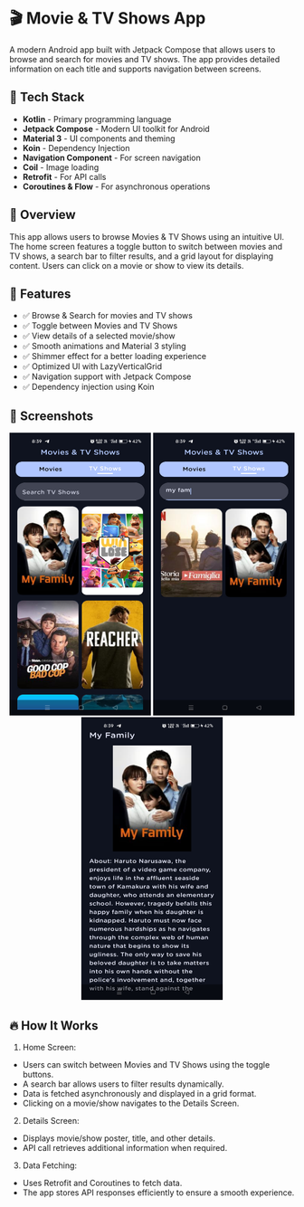 # 🎬 Movie & TV Shows App
A modern Android app built with Jetpack Compose that allows users to browse and search for movies and TV shows. The app provides detailed information on each title and supports navigation between screens.

## 🚀 Tech Stack
- **Kotlin** - Primary programming language
- **Jetpack Compose** - Modern UI toolkit for Android
- **Material 3** - UI components and theming
- **Koin** - Dependency Injection
- **Navigation Component** - For screen navigation
- **Coil** - Image loading
- **Retrofit** - For API calls
- **Coroutines & Flow** - For asynchronous operations

## 📜 Overview
This app allows users to browse Movies & TV Shows using an intuitive UI. The home screen features a toggle button to switch between movies and TV shows, a search bar to filter results, and a grid layout for displaying content. Users can click on a movie or show to view its details.

## 🌟 Features
- ✅ Browse & Search for movies and TV shows
- ✅ Toggle between Movies and TV Shows
- ✅ View details of a selected movie/show
- ✅ Smooth animations and Material 3 styling
- ✅ Shimmer effect for a better loading experience
- ✅ Optimized UI with LazyVerticalGrid
- ✅ Navigation support with Jetpack Compose
- ✅ Dependency injection using Koin

## 📲 Screenshots
<p align="center">
  <img src="https://github.com/ShivamGaikwad200/Movie_Tv_Show/blob/master/Screenshots/Screenshot_2025-02-20-20-39-15-40_b25986c90ebdc5b8cd566db51eee175d.jpg" alt="Dashboard" height="500" width="250"/>
  <img src="https://github.com/ShivamGaikwad200/Movie_Tv_Show/blob/master/Screenshots/Screenshot_2025-02-20-20-39-25-12_b25986c90ebdc5b8cd566db51eee175d.jpg" alt="Search" height="500" width="250"/>
  <img src="https://github.com/ShivamGaikwad200/Movie_Tv_Show/blob/master/Screenshots/Screenshot_2025-02-20-20-39-30-86_b25986c90ebdc5b8cd566db51eee175d.jpg" alt="Details" height="500" width="250"/>

## 🔥 How It Works
1. Home Screen:

- Users can switch between Movies and TV Shows using the toggle buttons.
- A search bar allows users to filter results dynamically.
- Data is fetched asynchronously and displayed in a grid format.
- Clicking on a movie/show navigates to the Details Screen.

2. Details Screen:

- Displays movie/show poster, title, and other details.
- API call retrieves additional information when required.

3. Data Fetching:

- Uses Retrofit and Coroutines to fetch data.
- The app stores API responses efficiently to ensure a smooth experience.
